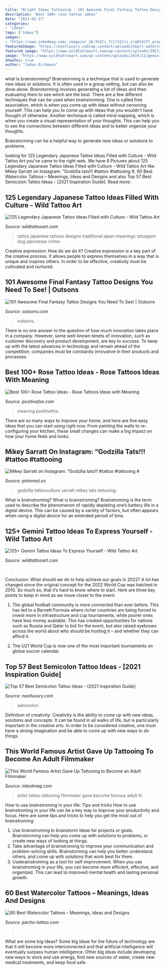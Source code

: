 ```yaml
---
title: "Bright Ideas Tattooing - 101 Awesome Final Fantasy Tattoo Designs You Need To See!"
description: "Best 100+ rose tattoo ideas"
date: "2023-02-17"
categories:
- "ideas"
tags: ["ideas"]
images:
- "https://www.inkedmag.com/.image/ar_16:9%2Cc_fill%2Ccs_srgb%2Cfl_progressive%2Cg_faces:center%2Cq_auto:good%2Cw_768/MTY3MTI0MjI2NjAyNDQ0MTQw/lil-swastikkka-fb.jpg"
featuredImage: "https://nextluxury.com/wp-content/uploads/heart-watercolor-highlights-semicolon-tattoo.jpg"
featured_image: "https://www.wildtattooart.com/wp-content/uploads/2017/03/Japanese-tattoos-09031714.jpg"
image: "https://www.wildtattooart.com/wp-content/uploads/2019/12/gemini-tattoos-84.jpg"
ShowToc: true
author: "Jadon Eichmann"
---
```



what is brainstorming?
Brainstorming is a technique that is used to generate new ideas or solutions. It is often used in a group setting, but can also be done alone. Brainstorming involves generating a list of ideas and then evaluating them to see which are the best.
There are a few different techniques that can be used when brainstorming. One is called free association, which is when you come up with ideas without censoring yourself. This can help you to come up with ideas that you wouldn't have thought of otherwise. Another technique is called mind mapping, which is when you create a visual representation of your thoughts. This can help you to see the connections between different ideas and to better organize your thoughts.

Brainstorming can be a helpful way to generate new ideas or solutions to problems.

	

		
looking for 125 Legendary Japanese Tattoo Ideas Filled with Culture - Wild Tattoo Art you've came to the right web. We have 8 Pictures about 125 Legendary Japanese Tattoo Ideas Filled with Culture - Wild Tattoo Art like Mikey Sarratt on Instagram: “Godzilla tats!!! #tattoo #tattooing #, 60 Best Watercolor Tattoos – Meanings, Ideas and Designs and also Top 57 Best Semicolon Tattoo Ideas - [2021 Inspiration Guide]. Read more:
		
    
## 125 Legendary Japanese Tattoo Ideas Filled With Culture - Wild Tattoo Art

<img loading=lazy src="https://www.wildtattooart.com/wp-content/uploads/2017/03/Japanese-tattoos-09031714.jpg" onerror="this.onerror=null;this.src='https://tse4.mm.bing.net/th?id=OIP.VCkr9tJtDB4VnPnWm7a2gAHaJ4&amp;pid=15.1';" alt="125 Legendary Japanese Tattoo Ideas Filled with Culture - Wild Tattoo Art">

_Source: wildtattooart.com_

>tattoo japanese tattoos designs traditional japan meanings tatuagem dog japonesas crime. 

	

Creative expression: How do we do it?
Creative expression is a key part of the creative process. It allows people to express themselves in a way that is unique and inspires others. In order to be effective, creativity must be cultivated and nurtured.

    
## 101 Awesome Final Fantasy Tattoo Designs You Need To See! | Outsons

<img loading=lazy src="https://outsons.com/wp-content/uploads/2019/12/2019-10-17-00.14.17-2156060459655759921_finalfantasytattoo-1024x1024.jpg" onerror="this.onerror=null;this.src='https://tse3.mm.bing.net/th?id=OIP.CaxgHv7FiG2RLxewnWAcmQHaHa&amp;pid=15.1';" alt="101 Awesome Final Fantasy Tattoo Designs You Need To See! | Outsons">

_Source: outsons.com_

>outsons. 

	

There is no one answer to the question of how much innovation takes place in a company. However, some well-known tenets of innovation, such as customer discovery and product development, are key to success. To keep up with the latest advances in technology and remain ahead of the competition, companies must be constantly innovative in their products and processes.

    
## Best 100+ Rose Tattoo Ideas - Rose Tattoos Ideas With Meaning

<img loading=lazy src="http://positivefox.com/wp-content/uploads/2017/08/Rose-Tattoos.-Rose-Tattoo-Ideas.-Rose-Tattoos-for-Women-17.6.jpg" onerror="this.onerror=null;this.src='https://tse1.mm.bing.net/th?id=OIP.QT8ox-lgr2K84sijtF_6hgHaHa&amp;pid=15.1';" alt="Best 100+ Rose Tattoo Ideas - Rose Tattoos Ideas with Meaning">

_Source: positivefox.com_

>meaning positivefox. 

	

There are so many ways to improve your home, and here are five easy ideas that you can start using right now. From painting the walls to re-configuring your kitchen, these small changes can make a big impact on how your home feels and looks.

    
## Mikey Sarratt On Instagram: “Godzilla Tats!!! #tattoo #tattooing #

<img loading=lazy src="https://i.pinimg.com/736x/d4/48/fb/d448fbfe37fff137ebb1036614a10969.jpg" onerror="this.onerror=null;this.src='https://tse1.mm.bing.net/th?id=OIP.bL7PP2BcVxEZ-atu5Q4eTQHaHa&amp;pid=15.1';" alt="Mikey Sarratt on Instagram: “Godzilla tats!!! #tattoo #tattooing #">

_Source: pinterest.es_

>godzilla tattooculture sarratt mikey tats tattooing. 

	

What is brainstroming?
What is brainstroming? Brainstroming is the term used to describe the phenomenon of rapidly depleting one’s battery life in a digital device. This can be caused by a variety of factors, but often appears when using a digital device for an extended period of time.

    
## 125+ Gemini Tattoo Ideas To Express Yourself - Wild Tattoo Art

<img loading=lazy src="https://www.wildtattooart.com/wp-content/uploads/2019/12/gemini-tattoos-84.jpg" onerror="this.onerror=null;this.src='https://tse1.mm.bing.net/th?id=OIP.kHIXD4DCD2sy5xTnqsV0PQHaHa&amp;pid=15.1';" alt="125+ Gemini Tattoo Ideas To Express Yourself - Wild Tattoo Art">

_Source: wildtattooart.com_

>. 

	

Conclusion: What should we do to help achieve our goals in 2022?
A lot has changed since the original concept for the 2022 World Cup was hatched in 2010. So much so, that it’s hard to know where to start. Here are three key points to keep in mind as we move closer to the event:
1. The global football community is more connected than ever before. This has led to a Barnett Formula where richer countries are being forced to invest more in infrastructure and cup tournaments, while poorer ones have less money available. This has created opportunities for nations such as Russia and Qatar to bid for the event, but also raised eyebrows across the world about who should be hosting it – and whether they can afford it.

2. The U21 World Cup is now one of the most important tournaments on global soccer calendar.

    
## Top 57 Best Semicolon Tattoo Ideas - [2021 Inspiration Guide]

<img loading=lazy src="https://nextluxury.com/wp-content/uploads/heart-watercolor-highlights-semicolon-tattoo.jpg" onerror="this.onerror=null;this.src='https://tse2.mm.bing.net/th?id=OIP.l96QXsSDqt5mxHH-7YacEwHaHa&amp;pid=15.1';" alt="Top 57 Best Semicolon Tattoo Ideas - [2021 Inspiration Guide]">

_Source: nextluxury.com_

>semicolon. 

	

Definition of creativity:
Creativity is the ability to come up with new ideas, solutions and concepts. It can be found in all walks of life, but is particularly important in the creative arts. In order to be considered creative, one must have a strong imagination and be able to come up with new ways to do things.

    
## This World Famous Artist Gave Up Tattooing To Become An Adult Filmmaker

<img loading=lazy src="https://www.inkedmag.com/.image/ar_16:9%2Cc_fill%2Ccs_srgb%2Cfl_progressive%2Cg_faces:center%2Cq_auto:good%2Cw_768/MTY3MTI0MjI2NjAyNDQ0MTQw/lil-swastikkka-fb.jpg" onerror="this.onerror=null;this.src='https://tse4.mm.bing.net/th?id=OIP.ndkyRU4RT-3zJGBUYetFEwHaEK&amp;pid=15.1';" alt="This World Famous Artist Gave Up Tattooing to Become an Adult Filmmaker">

_Source: inkedmag.com_

>artist tattoo tattooing filmmaker gave become famous adult lil. 

	

How to use brainstroming in your life: Tips and tricks
How to use brainstroming in your life can be a key way to improve your productivity and focus. Here are some tips and tricks to help you get the most out of brainstroming: 
1) Use brainstroming to brainstorm ideas for projects or goals. Brainstorming can help you come up with solutions to problems, or create new ways of looking at things. 
2) Take advantage of brainstroming to improve your communication and problem-solving skills. Brainstorming can help you better understand others, and come up with solutions that work best for them. 
3) Usebrainstroming as a tool for self-improvement. When you use brainstroming in your life, you can become more efficient, effective, and organized. This can lead to improved mental health and lasting personal growth.

    
## 60 Best Watercolor Tattoos – Meanings, Ideas And Designs

<img loading=lazy src="https://www.pacho-tattoo.com/images/2016/02/watercolor-tattoos-54.jpg?x15119" onerror="this.onerror=null;this.src='https://tse2.mm.bing.net/th?id=OIP.rYD1gpjWy1lotHLMVDpIrgHaLB&amp;pid=15.1';" alt="60 Best Watercolor Tattoos – Meanings, Ideas and Designs">

_Source: pacho-tattoo.com_

>. 

	

What are some big ideas?
Some big ideas for the future of technology are that it will become more interconnected and that artificial intelligence will eventually surpass human intelligence. Other big ideas include developing new ways to store and use energy, find new sources of water, create new medical treatments, and keep food safe.

